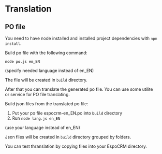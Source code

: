 # Translation

## PO file

You need to have node installed and installed project dependencies with `npm install`.

Build po file with the following command:

```
node po.js en_EN
```

(specify needed language instead of en_EN)

The file will be created in `build` directory.

After that you can translate the generated po file. You can use some utilite or service for PO file translating. 

Build json files from the translated po file:

1. Put your po file espocrm-en_EN.po into `build` directory
2. Run `node lang.js en_EN`

(use your language instead of en_EN)

Json files will be created in `build` directory grouped by folders.

You can test thranslation by copying files into your EspoCRM directory.


